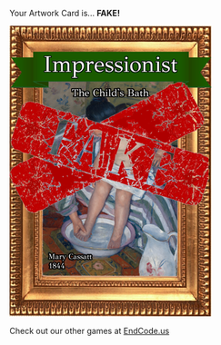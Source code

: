 Your Artwork Card is... 
  **FAKE!**
 
 ![alt text](ArtworThe_Child_s_Bath_Fake[face,1].png?raw=true "Artwork Card")  
 
 
 
 
 
 Check out our other games at [EndCode.us](https://endcode.us/)